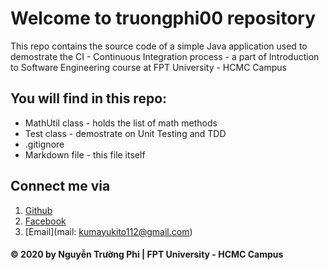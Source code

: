 # Welcome to truongphi00 repository
This repo contains the source code of a simple Java application
used to demostrate the CI - Continuous Integration process - a
part of Introduction to Software Engineering course at FPT University - HCMC
Campus

## You will find in this repo:
* MathUtil class - holds the list of math methods
* Test class - demostrate on Unit Testing and TDD
* .gitignore
* Markdown file - this file itself 

## Connect me via
1. [Github](https://github.com/truongphi00)
2. [Facebook](https://www.facebook.com/KumaYukito/)
3. [Email](mail: kumayukito112@gmail.com)

#### © 2020 by Nguyễn Trường Phi | FPT University - HCMC Campus